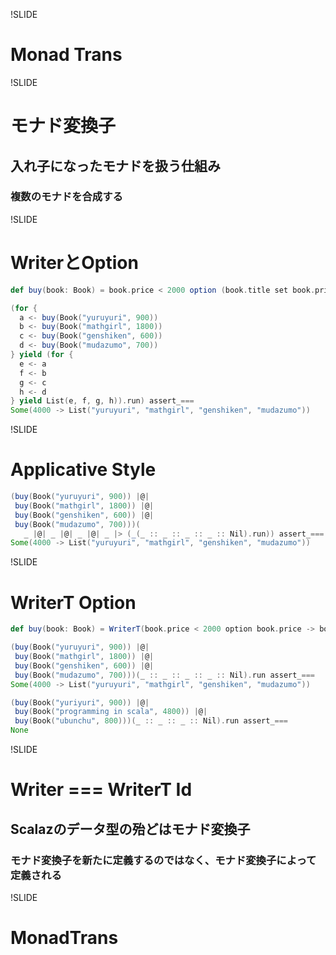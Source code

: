 !SLIDE

# Monad Trans

!SLIDE

# モナド変換子

## 入れ子になったモナドを扱う仕組み

### 複数のモナドを合成する

!SLIDE

# WriterとOption

```scala
def buy(book: Book) = book.price < 2000 option (book.title set book.price)

(for {
  a <- buy(Book("yuruyuri", 900))
  b <- buy(Book("mathgirl", 1800))
  c <- buy(Book("genshiken", 600))
  d <- buy(Book("mudazumo", 700))
} yield (for {
  e <- a
  f <- b
  g <- c
  h <- d
} yield List(e, f, g, h)).run) assert_===
Some(4000 -> List("yuruyuri", "mathgirl", "genshiken", "mudazumo"))
```

!SLIDE

# Applicative Style

```scala
(buy(Book("yuruyuri", 900)) |@|
 buy(Book("mathgirl", 1800)) |@|
 buy(Book("genshiken", 600)) |@|
 buy(Book("mudazumo", 700)))(
   _ |@| _ |@| _ |@| _ |> (_(_ :: _ :: _ :: _ :: Nil).run)) assert_===
Some(4000 -> List("yuruyuri", "mathgirl", "genshiken", "mudazumo"))
```

!SLIDE

# WriterT Option

```scala
def buy(book: Book) = WriterT(book.price < 2000 option book.price -> book.title)

(buy(Book("yuruyuri", 900)) |@|
 buy(Book("mathgirl", 1800)) |@|
 buy(Book("genshiken", 600)) |@|
 buy(Book("mudazumo", 700)))(_ :: _ :: _ :: _ :: Nil).run assert_===
Some(4000 -> List("yuruyuri", "mathgirl", "genshiken", "mudazumo"))

(buy(Book("yuriyuri", 900)) |@|
 buy(Book("programming in scala", 4800)) |@|
 buy(Book("ubunchu", 800)))(_ :: _ :: _ :: Nil).run assert_===
None
```

!SLIDE

# Writer === WriterT Id

## Scalazのデータ型の殆どはモナド変換子

### モナド変換子を新たに定義するのではなく、モナド変換子によって定義される

!SLIDE

# MonadTrans

## 